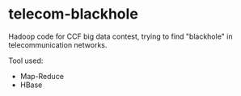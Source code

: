 telecom-blackhole
=================

Hadoop code for CCF big data contest, trying to find "blackhole" in telecommunication networks.

Tool used:

* Map-Reduce
* HBase
